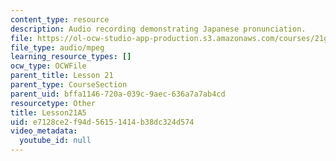 ```yaml
---
content_type: resource
description: Audio recording demonstrating Japanese pronunciation.
file: https://ol-ocw-studio-app-production.s3.amazonaws.com/courses/21g-504-japanese-iv-spring-2009/e7128ce2f94d56151414b38dc324d574_Lesson21A5.mp3
file_type: audio/mpeg
learning_resource_types: []
ocw_type: OCWFile
parent_title: Lesson 21
parent_type: CourseSection
parent_uid: bffa1146-720a-039c-9aec-636a7a7ab4cd
resourcetype: Other
title: Lesson21A5
uid: e7128ce2-f94d-5615-1414-b38dc324d574
video_metadata:
  youtube_id: null
---
```

